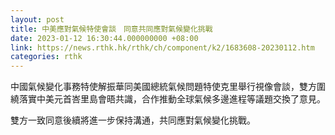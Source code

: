 ```yaml
---
layout: post
title: 中美應對氣候特使會談　同意共同應對氣候變化挑戰
date: 2023-01-12 16:30:44.000000000 +08:00
link: https://news.rthk.hk/rthk/ch/component/k2/1683608-20230112.htm
categories: rthk
---
```


中國氣候變化事務特使解振華同美國總統氣候問題特使克里舉行視像會談，雙方圍繞落實中美元首峇里島會晤共識，合作推動全球氣候多邊進程等議題交換了意見。

雙方一致同意後續將進一步保持溝通，共同應對氣候變化挑戰。
